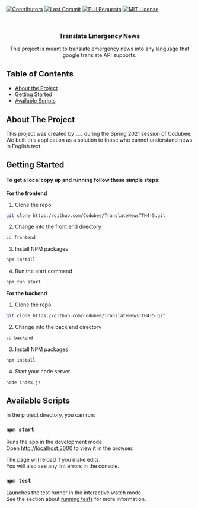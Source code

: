 <!-- PROJECT LOGO -->
[![Contributors][contributors-shield]][contributors-url]
[![Last Commit][last-commit]][commit-url]
[![Pull Requests][pr-shield]][pr-url]
[![MIT License][license-shield]][license-url]

<br />
<div align="center">

  <h3 align="center">Translate Emergency News</h3>

  <p align="center">
    This project is meant to translate emergency news into any language that google
    translate API supports.
  </p>
</div>

<!-- TABLE OF CONTENTS -->
## Table of Contents

* [About the Project](#about-the-project)
* [Getting Started](#getting-started)
* [Available Scripts](#available-scripts)


<!-- ABOUT THE PROJECT -->
## About The Project

This project was created by ___ during the Spring 2021 session of Codubee. We built this application as a solution to those who cannot understand news in English text.


<!-- GETTING STARTED -->
## Getting Started

#### To get a local copy up and running follow these simple steps:

**For the frontend**

1. Clone the repo
```sh
git clone https://github.com/Codubee/TranslateNewsTTH4-5.git
```
2. Change into the front end directory
```sh
cd frontend
```
3. Install NPM packages
```sh
npm install
```
4. Run the start command
```sh
npm run start
```

**For the backend**

1. Clone the repo
```sh
git clone https://github.com/Codubee/TranslateNewsTTH4-5.git
```
2. Change into the back end directory
```sh
cd backend
```
3. Install NPM packages
```sh
npm install
```
4. Start your node server
```sh
node index.js
```

<!-- AVAILABLE SCRIPTS -->
## Available Scripts

In the project directory, you can run:

### `npm start`

Runs the app in the development mode.\
Open [http://localhost:3000](http://localhost:3000) to view it in the browser.

The page will reload if you make edits.\
You will also see any lint errors in the console.

### `npm test`

Launches the test runner in the interactive watch mode.\
See the section about [running tests](https://facebook.github.io/create-react-app/docs/running-tests) for more information.


<!-- MARKDOWN LINKS & IMAGES -->
<!-- https://www.markdownguide.org/basic-syntax/#reference-style-links -->
[contributors-shield]: https://img.shields.io/github/contributors/Codubee/TranslateNewsTTH4-5?style=for-the-badge

[contributors-url]: https://github.com/Codubee/TranslateNewsTTH4-5/graphs/contributors


[last-commit]: https://img.shields.io/github/last-commit/Codubee/TranslateNewsTTH4-5?style=for-the-badge

[commit-url]: https://github.com/Codubee/TranslateNewsTTH4-5/commits/main


[pr-shield]: https://img.shields.io/github/issues-pr-closed/Codubee/TranslateNewsTTH4-5?style=for-the-badge

[pr-url]: https://github.com/Codubee/TranslateNewsTTH4-5/pulls


[issues-url]: https://github.com/Codubee/TranslateNewsTTH4-5/pulls

[license-shield]: https://img.shields.io/github/license/Codubee/TranslateNewsTTH4-5?style=for-the-badge

[license-url]: https://github.com/Codubee/TranslateNewsTTH4-5/blob/main/License.txt